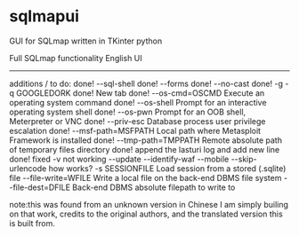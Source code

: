 # sqlmapui
GUI for SQLmap written in TKinter python

Full SQLmap functionality
English UI

---
additions / to do:
done! --sql-shell
done! --forms
done! --no-cast
done! -g -q GOOGLEDORK
done! New tab
done! --os-cmd=OSCMD      Execute an operating system command
done! --os-shell          Prompt for an interactive operating system shell
done! --os-pwn            Prompt for an OOB shell, Meterpreter or VNC
done! --priv-esc          Database process user privilege escalation
done! --msf-path=MSFPATH  Local path where Metasploit Framework is installed
done! --tmp-path=TMPPATH  Remote absolute path of temporary files directory
done! append the lasturi log and add new line
done! fixed -v not working
--update
--identify-waf
--mobile
--skip-urlencode
how works? -s SESSIONFILE      Load session from a stored (.sqlite) file
--file-write=WFILE  Write a local file on the back-end DBMS file system
--file-dest=DFILE   Back-end DBMS absolute filepath to write to

note:this was found from an unknown version in Chinese
			I am simply builing on that work, credits to the
			original authors, and the translated version this
			is built from.
